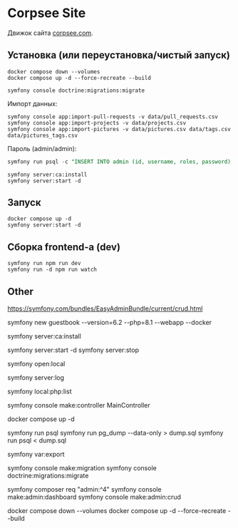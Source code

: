 # Corpsee Site

Движок сайта [corpsee.com](https://corpsee.com).

## Установка (или переустановка/чистый запуск)

```shell
docker compose down --volumes
docker compose up -d --force-recreate --build
```

```shell
symfony console doctrine:migrations:migrate
```

Импорт данных:  
```shell
symfony console app:import-pull-requests -v data/pull_requests.csv
symfony console app:import-projects -v data/projects.csv
symfony console app:import-pictures -v data/pictures.csv data/tags.csv data/pictures_tags.csv
```

Пароль (admin/admin):
```sql
symfony run psql -c "INSERT INTO admin (id, username, roles, password) VALUES (nextval('admin_id_seq'), 'admin', '[\"ROLE_ADMIN\"]', '\$2y\$13\$goaTn2PMTCvqmi5IdEF40O1mP/1WxXwiY4XgGahoR2yqAwrIPokK.')"
```

```shell
symfony server:ca:install
symfony server:start -d
```

## Запуск

```shell
docker compose up -d
symfony server:start -d
```

## Сборка frontend-а (dev)

```shell
symfony run npm run dev
symfony run -d npm run watch
```

## Other

https://symfony.com/bundles/EasyAdminBundle/current/crud.html


symfony new guestbook --version=6.2 --php=8.1 --webapp --docker

symfony server:ca:install

symfony server:start -d
symfony server:stop

symfony open:local

symfony server:log

symfony local:php:list

symfony console make:controller MainController

docker compose up -d

symfony run psql
symfony run pg_dump --data-only > dump.sql
symfony run psql < dump.sql

symfony var:export

symfony console make:migration
symfony console doctrine:migrations:migrate

symfony composer req "admin:^4"
symfony console make:admin:dashboard
symfony console make:admin:crud

docker compose down --volumes
docker compose up -d --force-recreate --build

